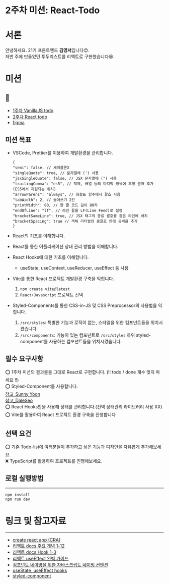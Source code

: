 # 2주차 미션: React-Todo

# 서론

안녕하세요. 21기 프론트엔드 **김영서**입니다😊.  
저번 주에 만들었던 투두리스트를 리액트로 구현했습니다😆.

# 미션

## 🔗

- [1주차 VanillaJS todo](https://vanilla-todo-21th-xi.vercel.app/)
- [2주차 React todo]()
- [figma](https://www.figma.com/design/oUJT679EyBJYQmCJgNdgvJ/CEOS-Frontend-21-%EA%B9%80%EC%98%81%EC%84%9C?node-id=0-1&p=f&t=xkmcJ7COhkHPcN02-0)

## 미션 목표

- VSCode, Prettier를 이용하여 개발환경을 관리합니다.

  ```
  {
  "semi": false, // 세미콜론X
  "singleQuote": true, // 문자열에 (') 사용
  "jsxSingleQuote": false, // JSX 문자열에 (") 사용
  "trailingComma": "es5", // 객체, 배열 등의 마지막 항목에 후행 콤마 추가 (ES5에서 지원되는 위치)
  "arrowParens": "always", // 화살표 함수에서 괄호 사용
  "tabWidth": 2, // 들여쓰기 2칸
  "printWidth": 80, // 한 줄 코드 길이 80자
  "endOfLine": "lf", // 라인 끝을 LF(Line Feed)로 설정
  "bracketSameLine": true, // JSX 태그의 종료 괄호를 같은 라인에 배치
  "bracketSpacing": true // 객체 리터럴의 중괄호 안에 공백을 추가
  }

  ```

- React의 기초를 이해합니다.
- React를 통한 어플리케이션 상태 관리 방법을 이해합니다.
- React Hooks에 대한 기초를 이해합니다.

  - useState, useContext, useReducer, useEffect 등 사용

- Vite를 통한 React 프로젝트 개발환경 구축을 익힙니다.

  1. `npm create vite@latest`
  2. `React+Javascript` 프로젝트 선택

- Styled-Components를 통한 CSS-in-JS 및 CSS Preprocessor의 사용법을 익힙니다.
  1. `/src/styles`: 특별한 기능과 로직이 없는, 스타일을 위한 컴포넌트들을 위치시켰습니다.
  2. `/src/components`: 기능이 있는 컴포넌트로 `/src/styles` 하위 styled-component를 사용하는 컴포넌트들을 위치시켰습니다.

## 필수 요구사항

⭕️ 1주차 미션의 결과물을 그대로 React로 구현합니다. (‼️ todo / done 개수 잊지 마세요 ‼️)  
⭕️ Styled-Component를 사용합니다.  
[참고\_Sunny Yoon](https://joong-sunny.github.io/javascript/styled-components/)  
[참고\_DaleSeo](https://www.daleseo.com/react-styled-components/)  
⭕️ React Hooks만을 사용해 상태를 관리합니다.(전역 상태관리 라이브러리 사용 XX)  
⭕️ Vite를 활용하여 React 프로젝트 환경 구축을 진행합니다

## 선택 요건

⭕️ 기존 Todo-list에 여러분들이 추가하고 싶은 기능과 디자인을 자유롭게 추가해보세요.  
❌ TypeScript를 활용하여 프로젝트를 진행해보세요.

## 로컬 실행방법

---

`npm install`  
`npm run dev`

# 링크 및 참고자료

---

- [create react app (CRA)](https://create-react-app.dev/docs/getting-started/)
- [리액트 docs 주요 개념 1-12](https://react.dev/learn)
- [리액트 docs Hook 1-3](https://react.dev/reference/react)
- [리액트 useEffect 완벽 가이드](https://overreacted.io/ko/a-complete-guide-to-useeffect/)
- [컴포넌트 네이밍을 위한 자바스크립트 네이밍 컨벤션](https://velog.io/@cada/%EC%9E%90%EB%B0%94%EC%8A%A4%ED%81%AC%EB%A6%BD%ED%8A%B8-%EC%8A%A4%ED%83%80%EC%9D%BC-%EA%B0%80%EC%9D%B4%EB%93%9C-%EB%84%A4%EC%9D%B4%EB%B0%8D-%EC%BB%A8%EB%B2%A4%EC%85%98-%ED%8E%B8)
- [useState, useEffect hooks](https://velog.io/@velopert/react-hooks#1-usestate)
- [styled-component](https://styled-components.com/docs/basics#getting-started)
